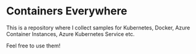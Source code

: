 # Containers Everywhere

This is a repository where I collect samples for Kubernetes, Docker, Azure Container Instances, Azure Kubernetes Service etc.

Feel free to use them!